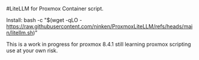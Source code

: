 #LiteLLM for Proxmox Container script.

Install: bash -c "$(wget -qLO - https://raw.githubusercontent.com/ninken/ProxmoxLiteLLM/refs/heads/main/litellm.sh)"

This is a work in progress for proxmox 8.4.1 still learning proxmox scripting use at your own risk. 

